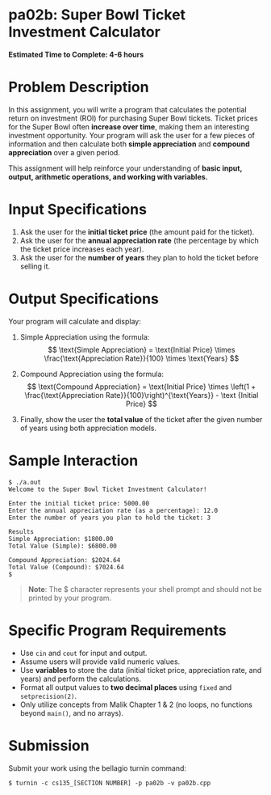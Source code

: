 # pa02b: Super Bowl Ticket Investment Calculator

**Estimated Time to Complete: 4-6 hours**

# Problem Description

In this assignment, you will write a program that calculates the potential return on investment (ROI) for purchasing Super Bowl tickets. Ticket prices for the Super Bowl often **increase over time**, making them an interesting investment opportunity. Your program will ask the user for a few pieces of information and then calculate both **simple appreciation** and **compound appreciation** over a given period.

This assignment will help reinforce your understanding of **basic input, output, arithmetic operations, and working with variables.**

# Input Specifications

1. Ask the user for the **initial ticket price** (the amount paid for the ticket).
2. Ask the user for the **annual appreciation rate** (the percentage by which the ticket price increases each year).
3. Ask the user for the **number of years** they plan to hold the ticket before selling it.

# Output Specifications

Your program will calculate and display:

1. Simple Appreciation using the formula:
    $$ 
    \text{Simple Appreciation} = \text{Initial Price} \times \frac{\text{Appreciation Rate}}{100} \times \text{Years}
    $$ 

2. Compound Appreciation using the formula:
    $$
    \text{Compound Appreciation} = \text{Initial Price} \times \left(1 + \frac{\text{Appreciation Rate}}{100}\right)^{\text{Years}} - \text {Initial Price}
    $$ 

3. Finally, show the user the **total value** of the ticket after the given number of years using both appreciation models.

# Sample Interaction

```
$ ./a.out  
Welcome to the Super Bowl Ticket Investment Calculator!  

Enter the initial ticket price: 5000.00  
Enter the annual appreciation rate (as a percentage): 12.0  
Enter the number of years you plan to hold the ticket: 3  

Results  
Simple Appreciation: $1800.00  
Total Value (Simple): $6800.00  

Compound Appreciation: $2024.64  
Total Value (Compound): $7024.64  
$
```


> **Note**: The $ character represents your shell prompt and should not be printed by your program.

# Specific Program Requirements

- Use ``cin`` and ``cout`` for input and output.
- Assume users will provide valid numeric values.
- Use **variables** to store the data (initial ticket price, appreciation rate, and years) and perform the calculations.
- Format all output values to **two decimal places** using ``fixed`` and ``setprecision(2)``.
- Only utilize concepts from Malik Chapter 1 & 2 (no loops, no functions beyond ``main()``, and no arrays).

# Submission

Submit your work using the bellagio turnin command:

```
$ turnin -c cs135_[SECTION NUMBER] -p pa02b -v pa02b.cpp
```